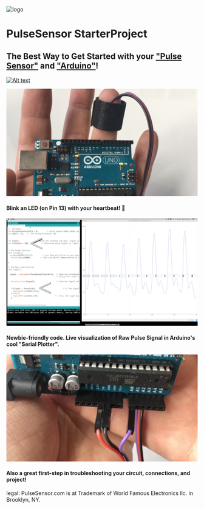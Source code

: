 ![logo](https://avatars0.githubusercontent.com/u/7002937?v=3&s=200)
# PulseSensor  StarterProject
## The Best Way to Get Started with your <a href="http://www.pulsesensor.com"> "Pulse Sensor"</a> and <a href="http://arduino.cc/"> "Arduino"</a>! 

[![Alt text](https://youtu.be/82T_zBZQkOE)](https://youtu.be/82T_zBZQkOE)


![Arduino PulseSensor](Arduino-LEDonPin13-PulseSensor-Pic.jpg)
#### Blink an LED (on Pin 13) with your heartbeat!  💓

![ScreenShot](screenshot-threshold-arrows.png)
#### Newbie-friendly code.   Live visualization of Raw Pulse Signal in Arduino's cool "Serial Plotter".

![Arduino PulseSensor](connections.png)
#### Also a great first-step in troubleshooting your circuit, connections, and project!



legal:  PulseSensor.com is at Trademark of World Famous Electronics llc. in Brooklyn, NY. 
